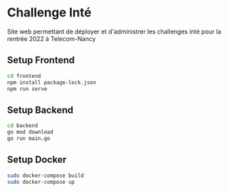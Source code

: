# Challenge Inté

Site web permettant de déployer et d'administrer les challenges inté pour la rentrée 2022 à Telecom-Nancy


## Setup Frontend

```bash
cd frontend
npm install package-lock.json
npm run serve
```

## Setup Backend

```bash
cd backend
go mod download
go run main.go
```

## Setup Docker

```bash
sudo docker-compose build
sudo docker-compose up
```